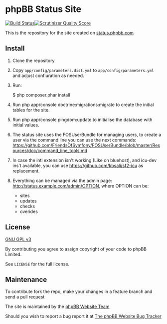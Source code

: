 phpBB Status Site
=================

[![Build Status](https://travis-ci.org/phpbb/phpBBStatusSite.png?branch=master)](https://travis-ci.org/phpbb/phpBBStatusSite)[![Scrutinizer Quality Score](https://scrutinizer-ci.com/g/phpbb/phpBBStatusSite/badges/quality-score.png?s=3e2cf9edd6e408ab79b540a1ff27837a1e5ba475)](https://scrutinizer-ci.com/g/phpbb/phpBBStatusSite/)

This is the repository for the site created on [status.phpbb.com](http://status.phpbb.com)

Install
-------

1. Clone the repository
2. Copy `app/config/parameters.dist.yml` to `app/config/parameters.yml` and adjust confiuration as needed.
3. Run:

    $ php composer.phar install

4. Run php app/console doctrine:migrations:migrate to create the initial tables for the site.

5. Run php app/console pingdom:update to initialise the database with initial values.

6. The status site uses the FOSUserBundle for managing users, to create a user via the command line you can use the next commands: https://github.com/FriendsOfSymfony/FOSUserBundle/blob/master/Resources/doc/command_line_tools.md

7. In case the intl extension isn't working (Like on bluehost), and icu-dev ins't available, you can use https://github.com/kbsali/sf2-icu as replacement.

8. Everything can be managed via the admin page: http://status.example.com/admin/OPTION, where OPTION can be:
   - sites
   - updates
   - checks
   - overides

License
-------
[GNU GPL v3](http://opensource.org/licenses/gpl-3.0)

By contributing you agree to assign copyright of your code to phpBB Limited.

See `LICENSE` for the full license.

Maintenance
-------------

To contribute fork the repo, make your changes in a feature branch and send a pull request

The site is maintained by the [phpBB Website Team](https://www.phpbb.com/community/memberlist.php?mode=group&g=47077)

Should you wish to report a bug report it at [The phpBB Website Bug Tracker](https://www.phpbb.com/bugs/website/)
